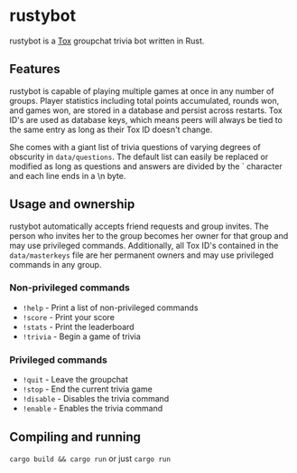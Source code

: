 # rustybot
rustybot is a [Tox](https://tox.chat) groupchat trivia bot written in Rust. 

## Features
rustybot is capable of playing multiple games at once in any number of groups. Player statistics including total points accumulated, rounds won, and games won, are stored in a database and persist across restarts. Tox ID's are used as database keys, which means peers will always be tied to the same entry as long as their Tox ID doesn't change.

She comes with a giant list of trivia questions of varying degrees of obscurity in `data/questions`. The default list can easily be replaced or modified as long as questions and answers are divided by the ` character and each line ends in a \n byte.

## Usage and ownership
rustybot automatically accepts friend requests and group invites. The person who invites her to the group becomes her owner for that group and may use privileged commands. Additionally, all Tox ID's contained in the `data/masterkeys` file are her permanent owners and may use privileged commands in any group.

### Non-privileged commands
* `!help` - Print a list of non-privileged commands
* `!score` - Print your score
* `!stats` - Print the leaderboard
* `!trivia` - Begin a game of trivia

### Privileged commands
* `!quit` - Leave the groupchat
* `!stop` - End the current trivia game
* `!disable` - Disables the trivia command
* `!enable` - Enables the trivia command

## Compiling and running
`cargo build && cargo run` or just `cargo run`
